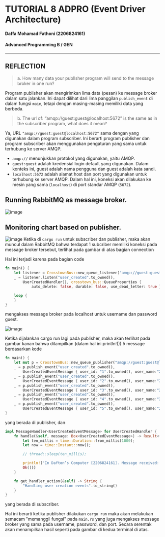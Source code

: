 # TUTORIAL 8 ADPRO  (Event Driver Architecture)
#### Daffa Mohamad Fathoni (2206824161)
#### Advanced Programming B / GEN

<hr>

## REFLECTION

>a. How many data your publlsher program will send to the message broker in one
run?

Program publisher akan mengirimkan lima data (pesan) ke message broker dalam satu jalankan. Ini dapat dilihat dari lima panggilan `publish_event` di dalam fungsi `main`, tetapi dengan masing-masing memiliki data yang berbeda.

>b. The url of: “amqp://guest:guest@localhost:5672” is the same as in the subscriber
program, what does it mean?

Ya, URL `"amqp://guest:guest@localhost:5672"` sama dengan yang digunakan dalam program subscriber. Ini berarti program publisher dan program subscriber akan menggunakan pengaturan yang sama untuk terhubung ke server AMQP.

- `amqp://` menunjukkan protokol yang digunakan, yaitu AMQP.
- `guest:guest` adalah kredensial login default yang digunakan. Dalam konteks ini, guest adalah nama pengguna dan guest adalah kata sandi.
- `localhost:5672` adalah alamat host dan port yang digunakan untuk terhubung ke server AMQP. Dalam hal ini, koneksi akan dilakukan ke mesin yang sama (`localhost`) di port standar AMQP (`5672`).

## Running RabbitMQ as message broker.
![image](https://github.com/fathonidf-Adpro/tutorial-1/assets/105644250/d9763999-653d-4b17-a172-bd1e42be2776)

## Monitoring chart based on publisher.
![image](https://github.com/fathonidf-Adpro/tutorial-8-publisher/assets/105644250/808293e4-21f0-45d2-91f2-91df64d50250)
Ketika di `cargo run` untuk subscriber dan publisher, maka akan muncul dalam RabbitMQ bahwa terdapat 1 subcriber memiliki koneksi pada message broker tersebut, terlihat pada gambar di atas bagian connection

Hal ini terjadi karena pada bagian code 
```rust
fn main() {
    let listener = CrosstownBus::new_queue_listener("amqp://guest:guest@localhost:5672".to_owned()).unwrap();
    _ = listener.listen("user_created".to_owned(),
        UserCreatedHandler{}, crosstown_bus::QueueProperties {
            auto_delete: false, durable: false, use_dead_letter: true });

    loop {
    }
}
```
mengakses message broker pada localhost untuk username dan password guest.

![image](https://github.com/fathonidf-Adpro/tutorial-8-publisher/assets/105644250/1a17fb7b-127a-4311-99c3-8b34a799d037)

Ketika dijalankan cargo run lagi pada publisher, maka akan terlihat pada gambar kanan bahwa ditampilkan (dalam hal ini println!()) 5 message berdasarkan kode

```rust
fn main() {
    let mut p = CrosstownBus::new_queue_publisher("amqp://guest:guest@localhost:5672".to_owned()).unwrap();
    _ = p.publish_event("user_created".to_owned(),
        UserCreatedEventMessage { user_id: "1".to_owned(), user_name:"2206824161-Amir".to_owned() });
    _ = p.publish_event("user_created".to_owned(),
        UserCreatedEventMessage { user_id: "2".to_owned(), user_name:"2206824161-Budi".to_owned() });
    _ = p.publish_event("user_created".to_owned(),
        UserCreatedEventMessage { user_id: "3".to_owned(), user_name:"2206824161-Cica".to_owned() });
    _ = p.publish_event("user_created".to_owned(),
        UserCreatedEventMessage { user_id: "4".to_owned(), user_name:"2206824161-Dira".to_owned() });
    _ = p.publish_event("user_created".to_owned(),
        UserCreatedEventMessage { user_id: "5".to_owned(), user_name:"2206824161-Emir".to_owned() });
}
```
yang berada di publisher,
dan
```rust
impl MessageHandler<UserCreatedEventMessage> for UserCreatedHandler {
    fn handle(&self, message: Box<UserCreatedEventMessage>) -> Result<(), HandleError> {
        let ten_millis = time::Duration::from_millis(1000);
        let now = time::Instant::now();

        // thread::sleep(ten_millis);

        println!("In Dafton’s Computer [2206824161]. Message received: {:?}", message);
        Ok(())
    }

    fn get_handler_action(&self) -> String {
        "Handling user creation events".to_string()
    }
}
```
yang berada di subscriber.

Hal ini berarti ketika publisher dilakukan `cargo run` maka akan melakukan semacam "memanggil fungsi" pada `main.rs` yang juga mengakses message broker yang sama pada username, password, dan port. Secara serentak akan menampilkan hasil seperti pada gambar di kedua terminal di atas.